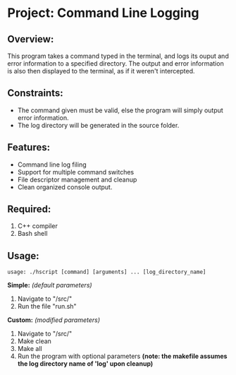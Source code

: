 # Project: Command Line Logging

## Overview:

This program takes a command typed in the terminal, and logs its ouput
and error information to a specified directory. The output and error 
information is also then displayed to the terminal, as if it weren't
intercepted.

## Constraints:

- The command given must be valid, else the program will simply output
  error information.
- The log directory will be generated in the source folder.

## Features:

- Command line log filing
- Support for multiple command switches
- File descriptor management and cleanup
- Clean organized console output.

## Required:

1. C++ compiler
2. Bash shell

## Usage:

```usage: ./hscript [command] [arguments] ... [log_directory_name]```

**Simple:**
*(default parameters)*

1. Navigate to "/src/"
2. Run the file "run.sh" 
    
**Custom:**
*(modified parameters)*

1. Navigate to "/src/"
2. Make clean
3. Make all
4. Run the program with optional parameters
**(note: the makefile assumes the log directory name of 'log' upon cleanup)**
